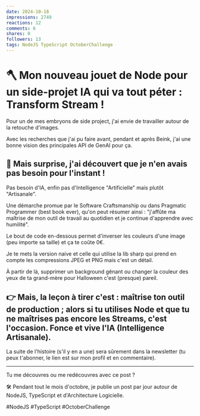 ```yaml
---
date: 2024-10-18
impressions: 2749
reactions: 12
comments: 6
shares: 0
followers: 13
tags: NodeJS TypeScript OctoberChallenge
---
```


# 🪓 Mon nouveau jouet de Node pour un side-projet IA qui va tout péter : Transform Stream !

Pour un de mes embryons de side project, j'ai envie de travailler autour de la retouche d'images.

Avec les recherches que j'ai pu faire avant, pendant et après Beink, j'ai une bonne vision des principales API de GenAI pour ça.

## 🤯 Mais surprise, j'ai découvert que je n'en avais pas besoin pour l'instant !

Pas besoin d'IA, enfin pas d'Intelligence "Artificielle" mais plutôt "Artisanale".

Une démarche promue par le Software Craftsmanship ou dans Pragmatic Programmer (best book ever), qu'on peut résumer ainsi : "j'affûte ma maîtrise de mon outil de travail au quotidien et je continue d'apprendre avec humilité".

Le bout de code en-dessous permet d'inverser les couleurs d'une image (peu importe sa taille) et ça te coûte 0€.

Je te mets la version naive et celle qui utilise la lib sharp qui prend en compte les compressions JPEG et PNG mais c'est un détail.

À partir de là, supprimer un background gênant ou changer la couleur des yeux de ta grand-mère pour Halloween c'est (presque) pareil.

## 👉 Mais, la leçon à tirer c'est : maîtrise ton outil de production ; alors si tu utilises Node et que tu ne maîtrises pas encore les Streams, c'est l'occasion. Fonce et vive l'IA (Intelligence Artisanale).

La suite de l'histoire (s'il y en a une) sera sûrement dans la newsletter (tu peux t'abonner, le lien est sur mon profil et en commentaire).

---

Tu me découvres ou me redécouvres avec ce post ?

🛠️ Pendant tout le mois d'octobre, je publie un post par jour autour de NodeJS, TypeScript et d'Architecture Logicielle.

#NodeJS #TypeScript #OctoberChallenge
